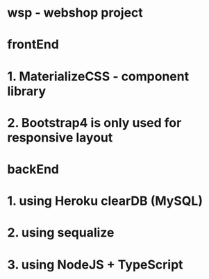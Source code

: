 # wsp - webshop project

# frontEnd

# 1. MaterializeCSS - component library

# 2. Bootstrap4 is only used for responsive layout

# backEnd

# 1. using Heroku clearDB (MySQL)

# 2. using sequalize

# 3. using NodeJS + TypeScript
